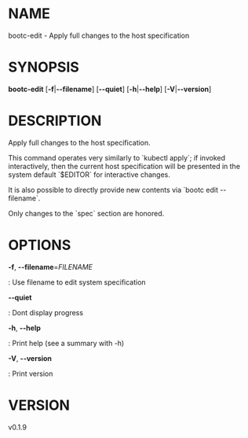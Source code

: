 # NAME

bootc-edit - Apply full changes to the host specification

# SYNOPSIS

**bootc-edit** \[**-f**\|**\--filename**\] \[**\--quiet**\]
\[**-h**\|**\--help**\] \[**-V**\|**\--version**\]

# DESCRIPTION

Apply full changes to the host specification.

This command operates very similarly to \`kubectl apply\`; if invoked
interactively, then the current host specification will be presented in
the system default \`\$EDITOR\` for interactive changes.

It is also possible to directly provide new contents via \`bootc edit
\--filename\`.

Only changes to the \`spec\` section are honored.

# OPTIONS

**-f**, **\--filename**=*FILENAME*

:   Use filename to edit system specification

**\--quiet**

:   Dont display progress

**-h**, **\--help**

:   Print help (see a summary with -h)

**-V**, **\--version**

:   Print version

# VERSION

v0.1.9
